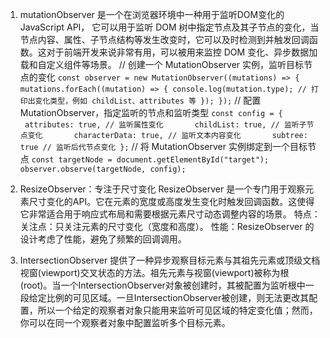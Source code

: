1. mutationObserver
   是一个在浏览器环境中一种用于监听DOM变化的JavaScript API，
   它可以用于监听 DOM 树中指定节点及其子节点的变化，当节点内容、属性、子节点结构等发生改变时，它可以及时检测到并触发回调函数。这对于前端开发来说非常有用，可以被用来监控 DOM 变化、异步数据加载和自定义组件等场景。
   // 创建一个 MutationObserver 实例，监听目标节点的变化
   `const observer = new MutationObserver((mutations) => {
        mutations.forEach((mutation) => {
               console.log(mutation.type); // 打印出变化类型，例如 childList、attributes 等
           });
    });`
   // 配置 MutationObserver，指定监听的节点和监听类型
   `const config = {
      attributes: true, // 监听属性变化
      childList: true, // 监听子节点变化
      characterData: true, // 监听文本内容变化
      subtree: true // 监听后代节点变化
    };`
   // 将 MutationObserver 实例绑定到一个目标节点
   `const targetNode = document.getElementById("target");
    observer.observe(targetNode, config);`

2. ResizeObserver：专注于尺寸变化
   ResizeObserver 是一个专门用于观察元素尺寸变化的API。它在元素的宽度或高度发生变化时触发回调函数。这使得它非常适合用于响应式布局和需要根据元素尺寸动态调整内容的场景。
   特点：
   关注点：只关注元素的尺寸变化（宽度和高度）。
   性能：ResizeObserver 的设计考虑了性能，避免了频繁的回调调用。

3. IntersectionObserver
   提供了一种异步观察目标元素与其祖先元素或顶级文档视窗(viewport)交叉状态的方法。祖先元素与视窗(viewport)被称为根(root)。当一个IntersectionObserver对象被创建时，其被配置为监听根中一段给定比例的可见区域。一旦IntersectionObserver被创建，则无法更改其配置，所以一个给定的观察者对象只能用来监听可见区域的特定变化值；然而，你可以在同一个观察者对象中配置监听多个目标元素。
